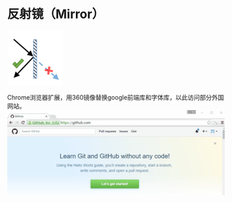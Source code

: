 # 反射镜（Mirror）
![](https://raw.githubusercontent.com/zhongwf/mirror/master/images/logo.png)

Chrome浏览器扩展，用360镜像替换google前端库和字体库，以此访问部分外国网站。
![](https://raw.githubusercontent.com/zhongwf/mirror/master/images/ad.gif)




